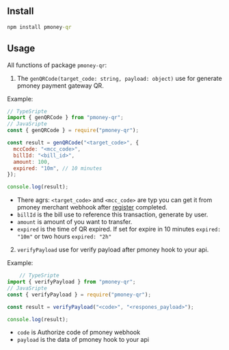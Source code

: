 ## Install

```cmd
npm install pmoney-qr
```

## Usage

All functions of package `pmoney-qr`:

1. The ``genQRCode(target_code: string, payload: object)`` use for generate pmoney payment gateway QR.

Example:
```js
// TypeSripte
import { genQRCode } from "pmoney-qr";
// JavaSripte
const { genQRCode } = require("pmoney-qr");

const result = genQRCode("<target_code>", {
  mccCode: "<mcc_code>",
  billId: "<bill_id>",
  amount: 100,
  expired: "10m", // 10 minutes
});

console.log(result);
```

- There agrs: `<target_code>` and `<mcc_code>` are typ you can get it from pmoney merchant webhook after [register](htts://app.pmoney.com) completed.
- `billId` is the bill use to reference this transaction, generate by user.
- `amount` is amount of you want to transfer.
- `expired` is the time of QR expired. If set for expire in 10 minutes `expired: "10m"` or two hours `expired: "2h"`


2. ``verifyPayload`` use for verify payload after pmoney hook to your api.

Example:
```js
    // TypeSripte
import { verifyPayload } from "pmoney-qr";
// JavaSripte
const { verifyPayload } = require("pmoney-qr");

const result = verifyPayload("<code>", "<respones_payload>");

console.log(result);

```

- ``code`` is Authorize code of pmoney webhook
- ``payload`` is the data of pmoney hook to your api
